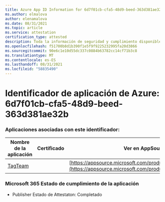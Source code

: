 ```yaml
---
title: Azure App ID Information for 6d7f01cb-cfa5-48d9-beed-363d381ae32b
ms.author: elmalova
author: elenamalova
ms.date: 08/31/2021
ms.topic: article
ms.service: attestation
certification_type: attested
description: Toda la información de seguridad y cumplimiento disponible para 6d7f01cb-cfa5-48d9-beed-363d381ae32b.
ms.openlocfilehash: f51700b8d1b390f1e5f9f9225232995fa20d3866
ms.sourcegitcommit: 90e6c1e10d55dc337c0884b63782cc14cf71b3c8
ms.translationtype: MT
ms.contentlocale: es-ES
ms.lasthandoff: 08/31/2021
ms.locfileid: "58835490"
---
```

# <a name="azure-app-id-6d7f01cb-cfa5-48d9-beed-363d381ae32b"></a>Identificador de aplicación de Azure: 6d7f01cb-cfa5-48d9-beed-363d381ae32b


### <a name="apps-associated-with-this-id"></a>Aplicaciones asociadas con este identificador:
| **Nombre de la aplicación** | **Certificado** | **Ver en AppSource** |
|--------------|---------------|-----------------------|
| [TagTeam](https://docs.microsoft.com/microsoft-365-app-certification/forward/WA200002829) |  | [https://appsource.microsoft.com/product/office/WA200002829](https://appsource.microsoft.com/product/office/WA200002829) |

### <a name="microsoft-365-app-compliance-status"></a>Microsoft 365 Estado de cumplimiento de la aplicación
- Publisher Estado de Attestaton: Completado
